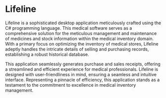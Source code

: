 # Lifeline
Lifeline is a sophisticated desktop application meticulously crafted using the C# programming language. This medical software serves as a comprehensive solution for the meticulous management and maintenance of medicines and stock information within the medical inventory
domain. With a primary focus on optimizing the inventory of medical stores, Lifeline adeptly handles the intricate details of selling and purchasing records, establishing a robust historical database.

This application seamlessly generates purchase and sales receipts, offering a streamlined and efficient experience for medical professionals. Lifeline is designed with user-friendliness in mind, ensuring a seamless and intuitive interface. Representing a pinnacle of
efficiency, this application stands as a testament to the commitment to excellence in medical inventory management.
